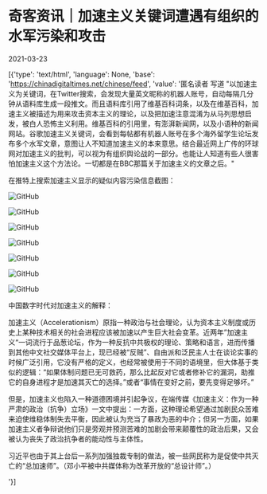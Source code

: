 # 奇客资讯｜加速主义关键词遭遇有组织的水军污染和攻击

2021-03-23

[{'type': 'text/html', 'language': None, 'base': 'https://chinadigitaltimes.net/chinese/feed', 'value': '匿名读者 写道 &quot;以加速主义为关键词，在Twitter搜索，会发现大量英文昵称的机器人账号，自动每隔几分钟从语料库生成一段推文。而且语料库引用了维基百科词条，以及在维基百科，加速主义被描述为用来攻击资本主义的理论，以及把加速注意混淆为从马列思想启发，被白人恐怖主义利用。维基百科的引用里，有澎湃新闻网，以及小语种的新闻网站。谷歌加速主义关键词，会看到每帖都有机器人账号在多个海外留学生论坛发布多个水军文章，意图让人不知道加速主义的本来意思。结合最近网上广传的环球网对加速主义的批判，可以视为有组织舆论战的一部分。也能让人知道有些人很害怕加速主义这个方法论。一切都是在BBC那篇关于加速主义的文章之后。&quot;

在推特上搜索加速主义显示的疑似内容污染信息截图：

![GitHub](https://chinadigitaltimes.net/chinese/files/2021/03/image-1616499301731.png)

![GitHub](https://chinadigitaltimes.net/chinese/files/2021/03/image-1616499357320.png)

![GitHub](https://chinadigitaltimes.net/chinese/files/2021/03/image-1616499388262.png)

![GitHub](https://chinadigitaltimes.net/chinese/files/2021/03/image-1616499431284.png)

![GitHub](https://chinadigitaltimes.net/chinese/files/2021/03/image-1616499457471.png)

![GitHub](https://chinadigitaltimes.net/chinese/files/2021/03/image-1616499482752.png)

![GitHub](https://chinadigitaltimes.net/chinese/files/2021/03/image-1616499500362.png)

中国数字时代对加速主义的解释：



加速主义（Accelerationism）原指一种政治与社会理论，认为资本主义制度或历史上某种技术相关的社会进程应该被加速以产生巨大社会变革。近两年”加速主义“一词流行于品葱论坛，作为一种反抗中共极权的理论、策略和语言，进而传播到其他中文社交媒体平台上，现已经被“反贼”、自由派和泛民主人士在谈论实事的时候广泛引用，它没有严格的定义，也经常被使用于不同的语境里，但大体基于类似的逻辑：“如果体制问题已无可救药，那么比起反对它或者修补它的漏洞，助推它的自身进程才是加速其灭亡的选择。”或者“事情在变好之前，要先变得足够坏。”

但是，加速主义也陷入一种道德困境并引起争议，在端传媒《加速主义：作为一种严肃的政治（抗争）立场》一文中提出：一方面，这种理论希望通过加剧民众苦难来迫使维稳体制失去平衡，因此被认为充当了暴政为恶的中介；但另一方面，如果加速主义者争辩说他们只是旁观并预测苦难的加剧会带来颠覆性的政治后果，又会被认为丧失了政治抗争者的能动性与主体性。

习近平也由于其上台后一系列加强独裁专制的做法，被一些网民称为是促使中共灭亡的“总加速师”。（邓小平被中共媒体称为改革开放的“总设计师”。）

'}]